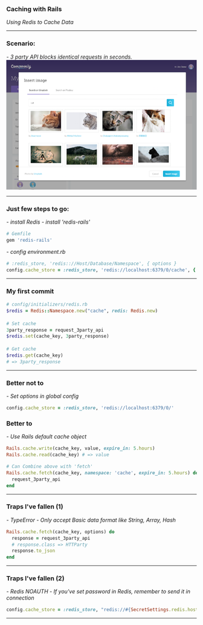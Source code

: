 <!-- $theme: default -->
<!-- page_number: true -->

### Caching with Rails
*Using Redis to Cache Data*

---

### Scenario:
*- 3 party API blocks identical requests in seconds.*
![screenshot](https://github.com/bikonchou/Sharing/blob/caching_with_rails/assets/images/screenshot1.png?raw=true)

---

### Just few steps to go:
*- install Redis*
*- install 'redis-rails'*
```ruby
# Gemfile
gem 'redis-rails'
```
*- config environment.rb*
```ruby
# :redis_store, 'redis:://Host/Database/Namespace', { options }
config.cache_store = :redis_store, 'redis://localhost:6379/0/cache', { expires_in: 90.minutes }
```

---

### My first commit
```ruby
# config/initializers/redis.rb
$redis = Redis::Namespace.new("cache", redis: Redis.new)

# Set cache
3party_response = request_3party_api
$redis.set(cache_key, 3party_response)

# Get cache
$redis.get(cache_key)
# => 3party_response
```

---

### Better not to
*- Set options in global config*
```ruby
config.cache_store = :redis_store, 'redis://localhost:6379/0/'
```
### Better to 
*- Use Rails default cache object*
```ruby
Rails.cache.write(cache_key, value, expire_in: 5.hours)
Rails.cache.read(cache_key) # => value
```
```ruby
# Can Combine above with 'fetch'
Rails.cache.fetch(cache_key, namespace: 'cache', expire_in: 5.hours) do
  request_3party_api
end
```


---

### Traps I've fallen (1)
*- TypeError*
*- Only accept Basic data format like String, Array, Hash*
```ruby
Rails.cache.fetch(cache_key, options) do
  response = request_3party_api
  # response.class => HTTParty
  response.to_json
end
```
---

### Traps I've fallen (2)
*- Redis NOAUTH*
*- If you've set password in Redis, remember to send it in connection*

```ruby
config.cache_store = :redis_store, "redis://#{SecretSettings.redis.host}:#{SecretSettings.redis.port}/0/", { password: SecretSettings.redis.password, raise_error: false }
```

---

